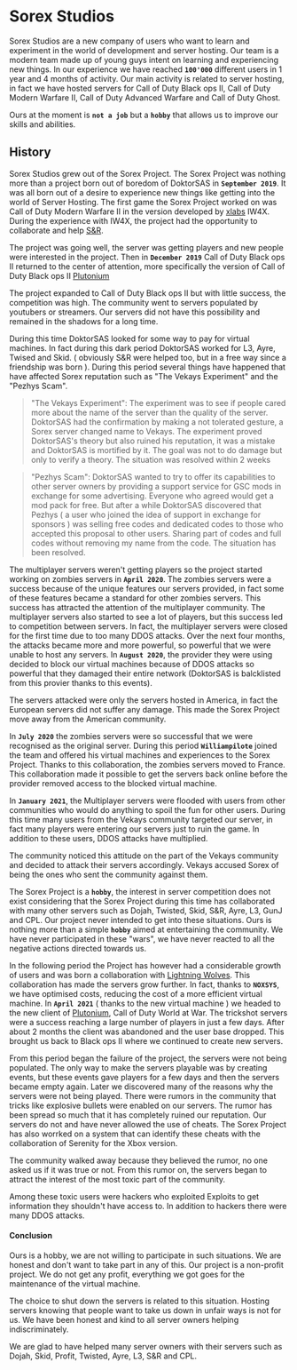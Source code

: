 # Sorex Studios
Sorex Studios are a new company of users who want to learn and experiment in the world of development and server hosting. Our team is a modern team made up of young guys intent on learning and experiencing new things. 
In our experience we have reached **`100'000`** different users in 1 year and 4 months of activity. 
Our main activity is related to server hosting, in fact we have hosted servers for Call of Duty Black ops II, Call of Duty Modern Warfare II, Call of Duty Advanced Warfare and Call of Duty Ghost.

Ours at the moment is **`not a job`** but a **`hobby`** that allows us to improve our skills and abilities. 

## History

Sorex Studios grew out of the Sorex Project. The Sorex Project was nothing more than a project born out of boredom of DoktorSAS in **`September 2019`**. It was all born out of a desire to experience new things like getting into the world of Server Hosting. 
The first game the Sorex Project worked on was Call of Duty Modern Warfare II in the version developed by [xlabs](https://xlabs.dev/) IW4X.
During the experience with IW4X, the project had the opportunity to collaborate and help [S&R](http://snrservers.com/). 

The project was going well, the server was getting players and new people were interested in the project. Then in  **`December 2019`** Call of Duty Black ops II returned to the center of attention, more specifically the version of Call of Duty Black ops II [Plutonium](https://plutonium.pw/)

The project expanded to Call of Duty Black ops II but with little success, the competition was high. The community went to servers populated by youtubers or streamers. Our servers did not have this possibility and remained in the shadows for a long time.

During this time DoktorSAS looked for some way to pay for virtual machines. In fact during this dark period DoktorSAS worked for L3, Ayre, Twised and Skid. ( obviously S&R were helped too, but in a free way since a friendship was born ). During this period several things have happened that have affected Sorex reputation such as "The Vekays Experiment" and the "Pezhys Scam".

>"The Vekays Experiment": The experiment was to see if people cared more about the name of the server than the quality of the server. DoktorSAS had the confirmation by making a not tolerated gesture, a Sorex server changed name to Vekays. The experiment proved DoktorSAS's theory but also ruined his reputation, it was a mistake and DoktorSAS is mortified by it. The goal was not to do damage but only to verify a theory. The situation was resolved within 2 weeks

>"Pezhys Scam": DoktorSAS wanted to try to offer its capabilities to other server owners by providing a support service for GSC mods in exchange for some advertising. Everyone who agreed would get a mod pack for free. But after a while DoktorSAS discovered that Pezhys ( a user who joined the idea of support in exchange for sponsors ) was selling free codes and dedicated codes to those who accepted this proposal to other users. Sharing part of codes and full codes without removing my name from the code. The situation has been resolved.


The multiplayer servers weren't getting players so the project started working on zombies servers in  **`April 2020`**. The zombies servers were a success because of the unique features our servers provided, in fact some of these features became a standard for other zombies servers. 
This success has attracted the attention of the multiplayer community. The multiplayer servers also started to see a lot of players, but this success led to competition between servers. 
In fact, the multiplayer servers were closed for the first time due to too many DDOS attacks.
Over the next four months, the attacks became more and more powerful, so powerful that we were unable to host any servers. In **`August 2020`**, the provider they were using decided to block our virtual machines because of DDOS attacks so powerful that they damaged their entire network (DoktorSAS is balcklisted from this provier thanks to this events).

The servers attacked were only the servers hosted in America, in fact the European servers did not suffer any damage. This made the Sorex Project move away from the American community. 

In **`July 2020`** the zombies servers were so successful that we were recognised as the original server. During this period **`Williampilote`** joined the team and offered his virtual machines and experiences to the Sorex Project. Thanks to this collaboration, the zombies servers moved to France. This collaboration made it possible to get the servers back online before the provider removed access to the blocked virtual machine.

In **`January 2021`**, the Multiplayer servers were flooded with users from other communities who would do anything to spoil the fun for other users. During this time many users from the Vekays community targeted our server, in fact many players were entering our servers just to ruin the game. In addition to these users, DDOS attacks have multiplied. 

The community noticed this attitude on the part of the Vekays community and decided to attack their servers accordingly. Vekays accused Sorex of being the ones who sent the community against them. 

The Sorex Project is a **`hobby`**, the interest in server competition does not exist considering that the Sorex Project during this time has collaborated with many other servers such as Dojah, Twisted, Skid, S&R, Ayre, L3, GunJ and CPL.
Our project never intended to get into these situations. Ours is nothing more than a simple **`hobby`** aimed at entertaining the community. 
We have never participated in these "wars", we have never reacted to all the negative actions directed towards us.

In the following period the Project has however had a considerable growth of users and was born a collaboration with [Lightning Wolves](https://twitter.com/NOXSYSLIVE/status/1357129555958505476). This collaboration has made the servers grow further. In fact, thanks to **`NOXSYS`**, we have optimised costs, reducing the cost of a more efficient virtual machine.
In **`April 2021`**  ( thanks to the new virtual machine ) we headed to the new client of [Plutonium](https://plutonium.pw/), Call of Duty World at War. The trickshot servers were a success reaching a large number of players in just a few days. After about 2 months the client was abandoned and the user base dropped. This brought us back to Black ops II where we continued to create new servers.

From this period began the failure of the project, the servers were not being populated. The only way to make the servers playable was by creating events, but these events gave players for a few days and then the servers became empty again. Later we discovered many of the reasons why the servers were not being played. There were rumors in the community that tricks like explosive bullets were enabled on our servers. The rumor has been spread so much that it has completely ruined our reputation. Our servers do not and have never allowed the use of cheats. The Sorex Project has also worrked on a system that can identify these cheats with the collaboration of Serenity for the Xbox version. 

The community walked away because they believed the rumor, no one asked us if it was true or not. 
From this rumor on, the servers began to attract the interest of the most toxic part of the community.

Among these toxic users were hackers who exploited Exploits to get information they shouldn't have access to. In addition to hackers there were many DDOS attacks.

#### Conclusion
Ours is a hobby, we are not willing to participate in such situations. We are honest and don't want to take part in any of this. 
Our project is a non-profit project. We do not get any profit, everything we got goes for the maintenance of the virtual machine. 

The choice to shut down the servers is related to this situation. Hosting servers knowing that people want to take us down in unfair ways is not for us. We have been honest and kind to all server owners helping indiscriminately.

We are glad to have helped many server owners with their servers such as Dojah, Skid, Profit, Twisted, Ayre, L3, S&R and CPL.
